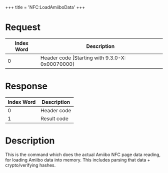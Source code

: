 +++
title = 'NFC:LoadAmiiboData'
+++

# Request

| Index Word | Description                                       |
|------------|---------------------------------------------------|
| 0          | Header code \[Starting with 9.3.0-X: 0x00070000\] |

# Response

| Index Word | Description |
|------------|-------------|
| 0          | Header code |
| 1          | Result code |

# Description

This is the command which does the actual Amiibo NFC page data reading,
for loading Amiibo data into memory. This includes parsing that data +
crypto/verifying hashes.
